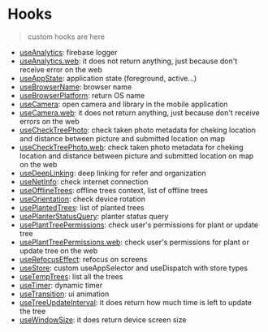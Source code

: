 # Hooks

> custom hooks are here


- [useAnalytics](./useAnalytics.ts): firebase logger
- [useAnalytics.web](./useAnalytics.web.ts): it does not return anything, just because don't receive error on the web
- [useAppState](./useAppState.ts): application state (foreground, active...)
- [useBrowserName](./useBrowserName.ts): browser name
- [useBrowserPlatform](./useBrowserPlatform.ts): return OS name
- [useCamera](./useCamera.ts): open camera and library in the mobile application
- [useCamera.web](./useCamera.web.ts): it does not return anything, just because don't receive errors on the web
- [useCheckTreePhoto](./useCheckTreePhoto.ts): check taken photo metadata for cheking location and distance between picture and submitted location on map
- [useCheckTreePhoto.web](./useCheckTreePhoto.web.ts): check taken photo metadata for cheking location and distance between picture and submitted location on map on the web
- [useDeepLinking](./useDeepLinking.ts): deep linking for refer and organization
- [useNetInfo](./useNetInfo.ts): check internet connection
- [useOfflineTrees](./useOfflineTrees.ts): offline trees context, list of offline trees
- [useOrientation](./useOrientation.ts): check device rotation
- [usePlantedTrees](./usePlantedTrees.ts): list of planted trees
- [usePlanterStatusQuery](./usePlanterStatusQuery.ts): planter status query
- [usePlantTreePermissions](./usePlantTreePermissions.ts): check user's permissions for plant or update tree
- [usePlantTreePermissions.web](./usePlantTreePermissions.web.ts): check user's permissions for plant or update tree on the web
- [useRefocusEffect](./useRefocusEffect.ts): refocus on screens
- [useStore](./useStore.ts): custom useAppSelector and useDispatch with store types
- [useTempTrees](./useTempTrees.ts): list all the trees
- [useTimer](./useTimer.ts): dynamic timer
- [useTransition](./useTransition.ts): ui animation
- [useTreeUpdateInterval](./useTreeUpdateInterval.ts): it does return how much time is left to update the tree
- [useWindowSize](./useWindowSize.ts): it does return device screen size
